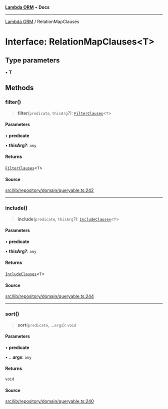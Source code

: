 [**Lambda ORM**](../README.md) • **Docs**

***

[Lambda ORM](../README.md) / RelationMapClauses

# Interface: RelationMapClauses\<T\>

## Type parameters

• **T**

## Methods

### filter()

> **filter**(`predicate`, `thisArg`?): [`FilterClauses`](../classes/FilterClauses.md)\<`T`\>

#### Parameters

• **predicate**

• **thisArg?**: `any`

#### Returns

[`FilterClauses`](../classes/FilterClauses.md)\<`T`\>

#### Source

[src/lib/repository/domain/queryable.ts:242](https://github.com/lambda-orm/lambdaorm-base/blob/b57bb1d116951848254ba54a2a732f51efc20654/src/lib/repository/domain/queryable.ts#L242)

***

### include()

> **include**(`predicate`, `thisArg`?): [`IncludeClauses`](../classes/IncludeClauses.md)\<`T`\>

#### Parameters

• **predicate**

• **thisArg?**: `any`

#### Returns

[`IncludeClauses`](../classes/IncludeClauses.md)\<`T`\>

#### Source

[src/lib/repository/domain/queryable.ts:244](https://github.com/lambda-orm/lambdaorm-base/blob/b57bb1d116951848254ba54a2a732f51efc20654/src/lib/repository/domain/queryable.ts#L244)

***

### sort()

> **sort**(`predicate`, ...`args`): `void`

#### Parameters

• **predicate**

• ...**args**: `any`

#### Returns

`void`

#### Source

[src/lib/repository/domain/queryable.ts:240](https://github.com/lambda-orm/lambdaorm-base/blob/b57bb1d116951848254ba54a2a732f51efc20654/src/lib/repository/domain/queryable.ts#L240)
